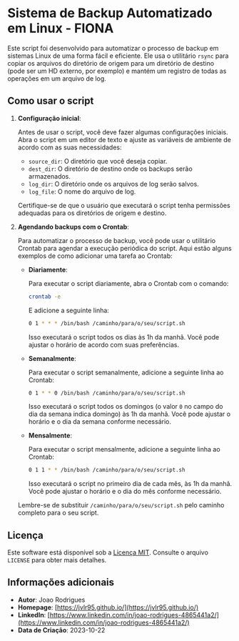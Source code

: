 # Sistema de Backup Automatizado em Linux - FIONA

Este script foi desenvolvido para automatizar o processo de backup em sistemas Linux de uma forma fácil e eficiente. Ele usa o utilitário `rsync` para copiar os arquivos do diretório de origem para um diretório de destino (pode ser um HD externo, por exemplo) e mantém um registro de todas as operações em um arquivo de log. 

## Como usar o script

1. **Configuração inicial**:

   Antes de usar o script, você deve fazer algumas configurações iniciais. Abra o script em um editor de texto e ajuste as variáveis de ambiente de acordo com as suas necessidades:

   - `source_dir`: O diretório que você deseja copiar.
   - `dest_dir`: O diretório de destino onde os backups serão armazenados.
   - `log_dir`: O diretório onde os arquivos de log serão salvos.
   - `log_file`: O nome do arquivo de log.

   Certifique-se de que o usuário que executará o script tenha permissões adequadas para os diretórios de origem e destino.

2. **Agendando backups com o Crontab**:

   Para automatizar o processo de backup, você pode usar o utilitário Crontab para agendar a execução periódica do script. Aqui estão alguns exemplos de como adicionar uma tarefa ao Crontab:

   - **Diariamente**:

     Para executar o script diariamente, abra o Crontab com o comando:

     ```bash
     crontab -e
     ```

     E adicione a seguinte linha:

     ```bash
     0 1 * * * /bin/bash /caminho/para/o/seu/script.sh
     ```

     Isso executará o script todos os dias às 1h da manhã. Você pode ajustar o horário de acordo com suas preferências.

   - **Semanalmente**:

     Para executar o script semanalmente, adicione a seguinte linha ao Crontab:

     ```bash
     0 1 * * 0 /bin/bash /caminho/para/o/seu/script.sh
     ```

     Isso executará o script todos os domingos (o valor `0` no campo do dia da semana indica domingo) às 1h da manhã. Você pode ajustar o horário e o dia da semana conforme necessário.

   - **Mensalmente**:

     Para executar o script mensalmente, adicione a seguinte linha ao Crontab:

     ```bash
     0 1 1 * * /bin/bash /caminho/para/o/seu/script.sh
     ```

     Isso executará o script no primeiro dia de cada mês, às 1h da manhã. Você pode ajustar o horário e o dia do mês conforme necessário.

   Lembre-se de substituir `/caminho/para/o/seu/script.sh` pelo caminho completo para o seu script.

## Licença

Este software está disponível sob a [Licença MIT](https://opensource.org/licenses/MIT). Consulte o arquivo `LICENSE` para obter mais detalhes.

## Informações adicionais

- **Autor**: Joao Rodrigues
- **Homepage**: [https://jvlr95.github.io/](https://jvlr95.github.io/)
- **LinkedIn**: [https://www.linkedin.com/in/joao-rodrigues-4865441a2/](https://www.linkedin.com/in/joao-rodrigues-4865441a2/)
- **Data de Criação**: 2023-10-22

